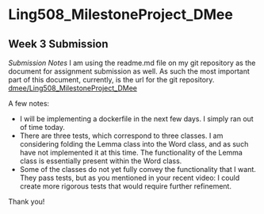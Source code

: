 # Ling508_MilestoneProject_DMee

## Week 3 Submission 
*Submission Notes*
I am using the readme.md file on my git repository as the document for assignment submission as well. As such the most important part of this document, currently, is the url for the git repository. [dmee/Ling508_MilestoneProject_DMee](https://github.com/dlmee/Ling508_MilestoneProject_DMee)

A few notes:
* I will be implementing a dockerfile in the next few days. I simply ran out of time today.
* There are three tests, which correspond to three classes. I am considering folding the Lemma class into the Word class, and as such have not implemented it at this time. The functionality of the Lemma class is essentially present within the Word class. 
* Some of the classes do not yet fully convey the functionality that I want. They pass tests, but as you mentioned in your recent video: I could create more rigorous tests that would require further refinement. 

Thank you!



